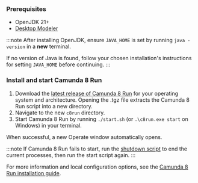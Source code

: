 ### Prerequisites

- OpenJDK 21+
- [Desktop Modeler](/components/modeler/desktop-modeler/install-the-modeler.md)

:::note
After installing OpenJDK, ensure `JAVA_HOME` is set by running `java -version` in a **new** terminal.

If no version of Java is found, follow your chosen installation's instructions for setting `JAVA_HOME` before continuing.
:::

### Install and start Camunda 8 Run

1. Download the [latest release of Camunda 8 Run](https://github.com/camunda/camunda/releases/tag/8.7.0-alpha2) for your operating system and architecture. Opening the .tgz file extracts the Camunda 8 Run script into a new directory.
2. Navigate to the new `c8run` directory.
3. Start Camunda 8 Run by running `./start.sh` (or `.\c8run.exe start` on Windows) in your terminal.

When successful, a new Operate window automatically opens.

:::note
If Camunda 8 Run fails to start, run the [shutdown script](/self-managed/setup/deploy/local/c8run.md#shut-down-camunda-8-run) to end the current processes, then run the start script again.
:::

For more information and local configuration options, see the [Camunda 8 Run installation guide](/self-managed/setup/deploy/local/c8run.md).
